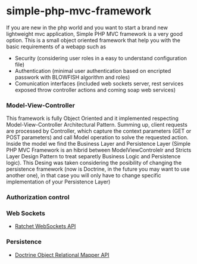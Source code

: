 simple-php-mvc-framework
========================

If you are new in the php world and you want to start a brand new lightweight mvc application, Simple PHP MVC framework is a very good option.
This is a small object oriented framework that help you with the basic requirements of a webapp such as
- Security (considering user roles in a easy to understand configuration file) 
- Authentication (minimal user authentication based on encripted passwork with BLOWFISH algorithm and roles)
- Comunication interfaces (included web sockets server, rest services exposed throw controller actions and coming soap web services)

### Model-View-Controller
This framework is fully Object Oriented and it implemented respecting Model-View-Controller Architectural Pattern.
Summing up, client requests are processed by Controller, which capture the context parameters (GET or POST parameters) and call Model operation to solve the requested action.
Inside the model we find the Business Layer and Persistence Layer (Simple PHP MVC Framework is an hibrid between ModelViewControlelr and Stricts Layer Design Pattern to treat separetly Business Logic and Persistence logic). This Desing was taken considering the posibility of changing the persistence framework (now is Doctrine, in the future you may want to use another one), in that case you will only have to change specific implementation of your Persistence Layer)
### Authorization control

### Web Sockets
- [Ratchet WebSockets API](http://socketo.me/)

### Persistence
- [Doctrine Object Relational Mapper API](http://www.doctrine-project.org/)

